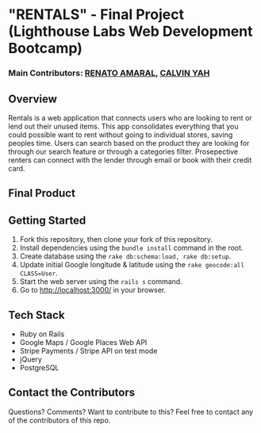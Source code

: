 # "RENTALS" - Final Project (Lighthouse Labs Web Development Bootcamp)

### Main Contributors: [RENATO AMARAL](https://github.com/RenatoAmaral), [CALVIN YAH](https://github.com/cyaah)

## Overview
Rentals is a web application that connects users who are looking to rent or lend out their unused items. This app consolidates everything that you could possible want to rent without going to individual stores, saving peoples time. Users can search based on the product they are looking for through our search feature or through a categories filter. Prosepective renters can connect with the lender through email or book with their credit card.

## Final Product

## Getting Started

1.  Fork this repository, then clone your fork of this repository.
2.  Install dependencies using the `bundle install` command in the root.
3.  Create database using the `rake db:schema:load, rake db:setup`.
4.  Update initial Google longitude & latitude using the `rake geocode:all CLASS=User`.
5.  Start the web server using the `rails s` command.
6.  Go to <http://localhost:3000/> in your browser.

## Tech Stack

* Ruby on Rails
* Google Maps / Google Places Web API
* Stripe Payments / Stripe API on test mode
* jQuery
* PostgreSQL

## Contact the Contributors

Questions? Comments? Want to contribute to this? Feel free to contact any of the contributors of this repo.
